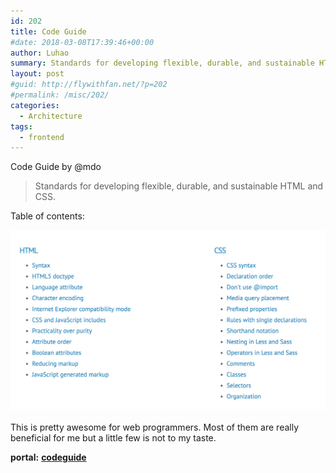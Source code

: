 ```yaml
---
id: 202
title: Code Guide
#date: 2018-03-08T17:39:46+00:00
author: Luhao
summary: Standards for developing flexible, durable, and sustainable HTML and CSS.
layout: post
#guid: http://flywithfan.net/?p=202
#permalink: /misc/202/
categories:
  - Architecture
tags:
  - frontend
---
```

Code Guide by @mdo

> Standards for developing flexible, durable, and sustainable HTML and CSS. 

Table of contents:

![](/assets/img/uploads/2018/WechatIMG1.jpeg)

This is pretty awesome for web programmers. Most of them are really beneficial for me but a little few is not to my taste.

**portal:** [**codeguide**](http://codeguide.co/#css-syntax)